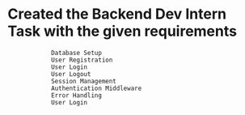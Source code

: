 # Created the Backend Dev Intern Task with the given requirements
                Database Setup
                User Registration
                User Login 
                User Logout 
                Session Management 
                Authentication Middleware 
                Error Handling 
                User Login
